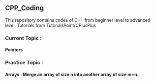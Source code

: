 ## CPP_Coding

This repository contains codes of C++ from beginner level to advanced level.
Tutorials from TutorialsPoint/CPlusPlus

### Current Topic :
#### Pointers

### Practice Topic :
#### Arrays : Merge an array of size n into another array of size m+n.
